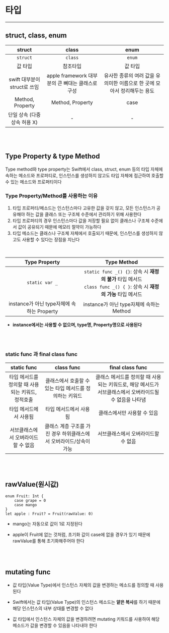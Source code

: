 # 타입
---
## struct, class, enum

struct | class | enum
:---:|:---:|:---:
`struct` | `class` | `enum`
값 타입 | 참조타입 | 값 타입
swift 대부분이 struct로 쓰임 | apple framework 대부분의 큰 뼈대는 클래스로 구성 | 유사한 종류의 여러 값을 유의미한 이름으로 한 곳에 모아서 정리해두는 용도
Method, Property | Method, Property | case
단일 상속 (다중상속 허용 X) | - | -



<br><br>

## Type Property & type Method

Type method와 type property는 Swift에서 class, struct, enum 등의 타입 자체에 속하는 메소드와 프로퍼티로,
인스턴스를 생성하지 않고도 타입 자체에 접근하여 호출할 수 있는 메소드와 프로퍼티이다
<br>
### Type Property/Method를 사용하는 이유
1. 타입 프로퍼티/메소드는 인스턴스마다 고유한 값을 갖지 않고, 모든 인스턴스가 공유해야 하는 값을 클래스 또는 구조체 수준에서 관리하기 위해 사용한다
2. 타입 프로퍼티의 경우 인스턴스마다 값을 저장할 필요 없이 클래스나 구조체 수준에서 값이 공유되기 때문에 메모리 절약이 가능하다
3. 타입 메소드는 클래스나 구조체 자체에서 호출되기 때문에, 인스턴스를 생성하지 않고도 사용할 수 있다는 장점을 지닌다

<br>

Type Property | Type Method
:--: | :--:
`static var _` | `static func _() {}`: 상속 시 **재정의 불가** 타입 메서드 <br> `class func _() { }`: 상속 시 **재정의 가능** 타입 메서드
instance가 아닌 type자체에 속하는 Property |instance가 아닌 type자체에 속하는 Method

* **instance에서는 사용할 수 없으며, type명, Property명으로 사용된다**

<br><br>
### static func 과 final class func

static func | class func | final class func
:--: | :--: | :--:
 타입 메서드를 정의할 때 사용되는 키워드, <br>정적호출 | 클래스에서 호출할 수 있는 타입 메서드를 정의하는 키워드 | 클래스 메서드를 정의할 때 사용되는 키워드로, 해당 메서드가 서브클래스에서 오버라이드될 수 없음을 나타냄
타입 메서드에서 사용됨 | 타입 메서드에서 사용됨 | 클래스에서만 사용할 수 있음
서브클래스에서 오버라이드할 수 없음 | 클래스 계층 구조를 가진 경우 하위클래스에서 오버라이드/상속이 가능 | 서브클래스에서 오버라이드할 수 없음


<br><br>

## rawValue(원시값)

```
enum Fruit: Int {
	case grape = 0
	case mango 
}
let apple : Fruit? = Fruit(rawValue: 0)
```
* mango는 자동으로 값이 1로 지정된다

* apple이 Fruit에 없는 것처럼, 초기화 값이 case에 없을 경우가 있기 때문에 rawValue를 통해 초기화해주어야 한다


<br><br>

## mutating func
* 값 타입(Value Type)에서 인스턴스 자체의 값을 변경하는 메소드를 정의할 때 사용된다

* Swift에서는 값 타입(Value Type)의 인스턴스 메소드는 **얕은 복사**를 하기 때문에 해당 인스턴스의 내부 상태를 변경할 수 없다

* 값 타입에서 인스턴스 자체의 값을 변경하려면 mutating 키워드를 사용하여 해당 메소드가 값을 변경할 수 있음을 나타내야 한다

<br><br><br>

